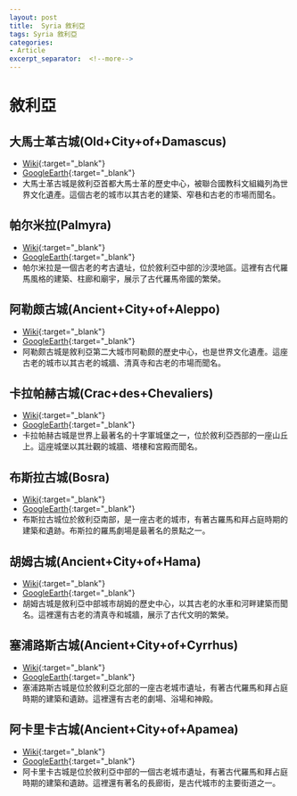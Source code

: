 ```yaml
---
layout: post
title:  Syria 敘利亞
tags: Syria 敘利亞 
categories:
- Article
excerpt_separator:  <!--more-->
---
```

# 敘利亞
## 大馬士革古城(Old+City+of+Damascus)
- [Wiki](https://zh.wikipedia.org/w/index.php?search=Old+City+of+Damascus "Wiki"){:target="_blank"} 
- [GoogleEarth](https://earth.google.com/web/search/Old+City+of+Damascus "GoogleEarth"){:target="_blank"} 
- 大馬士革古城是敘利亞首都大馬士革的歷史中心，被聯合國教科文組織列為世界文化遺產。這個古老的城市以其古老的建築、窄巷和古老的市場而聞名。

## 帕尔米拉(Palmyra)
- [Wiki](https://zh.wikipedia.org/w/index.php?search=Palmyra "Wiki"){:target="_blank"} 
- [GoogleEarth](https://earth.google.com/web/search/Palmyra "GoogleEarth"){:target="_blank"} 
- 帕尔米拉是一個古老的考古遺址，位於敘利亞中部的沙漠地區。這裡有古代羅馬風格的建築、柱廊和廟宇，展示了古代羅馬帝國的繁榮。

## 阿勒颇古城(Ancient+City+of+Aleppo)
- [Wiki](https://zh.wikipedia.org/w/index.php?search=Ancient+City+of+Aleppo "Wiki"){:target="_blank"} 
- [GoogleEarth](https://earth.google.com/web/search/Ancient+City+of+Aleppo "GoogleEarth"){:target="_blank"} 
- 阿勒颇古城是敘利亞第二大城市阿勒颇的歷史中心，也是世界文化遺產。這座古老的城市以其古老的城牆、清真寺和古老的市場而聞名。

## 卡拉帕赫古城(Crac+des+Chevaliers)
- [Wiki](https://zh.wikipedia.org/w/index.php?search=Crac+des+Chevaliers "Wiki"){:target="_blank"} 
- [GoogleEarth](https://earth.google.com/web/search/Crac+des+Chevaliers "GoogleEarth"){:target="_blank"} 
- 卡拉帕赫古城是世界上最著名的十字軍城堡之一，位於敘利亞西部的一座山丘上。這座城堡以其壯觀的城牆、塔樓和宮殿而聞名。

## 布斯拉古城(Bosra)
- [Wiki](https://zh.wikipedia.org/w/index.php?search=Bosra "Wiki"){:target="_blank"} 
- [GoogleEarth](https://earth.google.com/web/search/Bosra "GoogleEarth"){:target="_blank"} 
- 布斯拉古城位於敘利亞南部，是一座古老的城市，有著古羅馬和拜占庭時期的建築和遺跡。布斯拉的羅馬劇場是最著名的景點之一。

## 胡姆古城(Ancient+City+of+Hama)
- [Wiki](https://zh.wikipedia.org/w/index.php?search=Ancient+City+of+Hama "Wiki"){:target="_blank"} 
- [GoogleEarth](https://earth.google.com/web/search/Ancient+City+of+Hama "GoogleEarth"){:target="_blank"} 
- 胡姆古城是敘利亞中部城市胡姆的歷史中心，以其古老的水車和河畔建築而聞名。這裡還有古老的清真寺和城牆，展示了古代文明的繁榮。

## 塞浦路斯古城(Ancient+City+of+Cyrrhus)
- [Wiki](https://zh.wikipedia.org/w/index.php?search=Ancient+City+of+Cyrrhus "Wiki"){:target="_blank"} 
- [GoogleEarth](https://earth.google.com/web/search/Ancient+City+of+Cyrrhus "GoogleEarth"){:target="_blank"} 
- 塞浦路斯古城是位於敘利亞北部的一座古老城市遺址，有著古代羅馬和拜占庭時期的建築和遺跡。這裡還有古老的劇場、浴場和神殿。

## 阿卡里卡古城(Ancient+City+of+Apamea)
- [Wiki](https://zh.wikipedia.org/w/index.php?search=Ancient+City+of+Apamea "Wiki"){:target="_blank"} 
- [GoogleEarth](https://earth.google.com/web/search/Ancient+City+of+Apamea "GoogleEarth"){:target="_blank"} 
- 阿卡里卡古城是位於敘利亞中部的一個古老城市遺址，有著古代羅馬和拜占庭時期的建築和遺跡。這裡還有著名的長廊街，是古代城市的主要街道之一。

